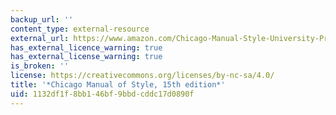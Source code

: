 ```yaml
---
backup_url: ''
content_type: external-resource
external_url: https://www.amazon.com/Chicago-Manual-Style-University-Press/dp/0226104036/ref=sr_1_1?keywords=chicago+manual+of+style+15th+edition&qid=1561054713&s=gateway&sr=8-1
has_external_licence_warning: true
has_external_license_warning: true
is_broken: ''
license: https://creativecommons.org/licenses/by-nc-sa/4.0/
title: '*Chicago Manual of Style, 15th edition*'
uid: 1132df1f-8bb1-46bf-9bbd-cddc17d0890f
---
```

